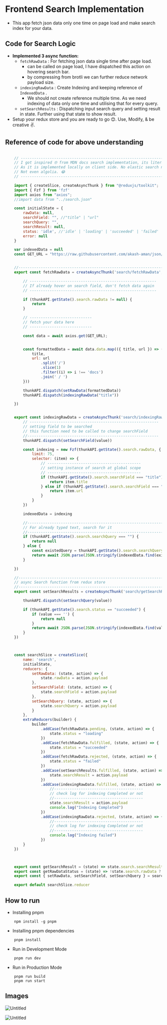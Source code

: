 # **Frontend Search Implementation**

- This app fetch json data only one time on page load and make search index for your data.

## **Code for Search Logic**

- **Implemented 3 async function:**
    - `fetchRawData`  : For fetching json data single time after page load.
        - can be called on page load, I have dispatched this action on hovering search bar.
        - by compressing from brotli we can further reduce network payload size.
    - `indexingRawData` : Create Indexing and keeping reference of `IndexedData` .
        - We should not create reference multiple time. As we need indexing of data only one time and utilising that for every query.
    - `setSearchResults` : Dispatching input search query and setting result in state. Further using that state to show result.
- Setup your redux store and you are ready to go 😊. Use, Modify, & be creative ✌️.

## Reference of code for above understanding

```jsx

    // -------------------------------------------------------------------------------
    // I got inspired 🤓 from MDN docs search implementation, its literally unique ❤️,
    // As it is implemented locally on client side. No elastic search nothing.
    // Not even algolia. 😂
    // -------------------------------------------------------------------------------

    import { createSlice, createAsyncThunk } from "@reduxjs/toolkit";
    import { Fzf } from 'fzf'
    import axios from "axios";
    //import data from "../search.json"

    const initialState = {
        rawData: null,
        searchField: "", //"title" | "url"
        searchQuery: "",
        searchResult: null,
        status: 'idle', //'idle' | 'loading' | 'succeeded' | 'failed'
        error: null
    }

    var indexedData = null
    const GET_URL = "https://raw.githubusercontent.com/akash-aman/json/main/search.json"


    //------------------------------------------------------------------------------
    export const fetchRawData = createAsyncThunk('search/fetchRawData', async (_, thunkAPI) => {

        // ---------------------------------------------------------
        // If already hover on search field, don't fetch data again
        // ---------------------------------------------------------

        if (thunkAPI.getState().search.rawData != null) {
            return
        }

        // ----------------------------
        // fetch your data here
        // ----------------------------

        const data = await axios.get(GET_URL);


        const formattedData = await data.data.map(({ title, url }) => ({
            title,
            url: url
                .split('/')
                .slice(1)
                .filter((i) => i !== 'docs')
                .join(' / ')
        }))

        thunkAPI.dispatch(setRawData(formattedData))
        thunkAPI.dispatch(indexingRawData("title"))

    })


    export const indexingRawData = createAsyncThunk('search/indexingRawData', async (value, thunkAPI) => {
        // ----------------------------------------------------------
        // setting field to be searched
        // this function need to be called to change searchField
        //-----------------------------------------------------------
        thunkAPI.dispatch(setSearchField(value))

        const indexing = new Fzf(thunkAPI.getState().search.rawData, {
            limit: 75,
            selector: (item) => {
                // ------------------------------------------
                // setting instance of search at global scope
                // ------------------------------------------
                if (thunkAPI.getState().search.searchField === "title") {
                    return item.title
                } else if (thunkAPI.getState().search.searchField === "url") {
                    return item.url
                }
            }
        })

        indexedData = indexing

        //------------------------------------------------------------------------------
        // For already typed text, search for it
        //------------------------------------------------------------------------------
        if (thunkAPI.getState().search.searchQuery === "") {
            return null
        } else {
            const existedQuery = thunkAPI.getState().search.searchQuery
            return await JSON.parse(JSON.stringify(indexedData.find(existedQuery)))
        }

    })

    //------------------------------------------------------------------------------
    // async Search function from redux store
    //------------------------------------------------------------------------------
    export const setSearchResults = createAsyncThunk('search/getSearchResults', async (value, thunkAPI) => {

        thunkAPI.dispatch(setSearchQuery(value))

        if (thunkAPI.getState().search.status == "succeeded") {
            if (value === '') {
                return null
            }
            return await JSON.parse(JSON.stringify(indexedData.find(value)))
        }
    })



    const searchSlice = createSlice({
        name: 'search',
        initialState,
        reducers: {
            setRawData: (state, action) => {
                state.rawData = action.payload
            },
            setSearchField: (state, action) => {
                state.searchField = action.payload
            },
            setSearchQuery: (state, action) => {
                state.searchQuery = action.payload
            }
        },
        extraReducers(builder) {
            builder
                .addCase(fetchRawData.pending, (state, action) => {
                    state.status = "loading"
                })
                .addCase(fetchRawData.fulfilled, (state, action) => {
                    state.status = "succeeded"
                })
                .addCase(fetchRawData.rejected, (state, action) => {
                    state.status = "failed"
                })
                .addCase(setSearchResults.fulfilled, (state, action) => {
                    state.searchResult = action.payload
                })
                .addCase(indexingRawData.fulfilled, (state, action) => {
                    //----------------------------------------
                    // check log for indexing Completed or not
                    //----------------------------------------
                    state.searchResult = action.payload
                    console.log("Indexing Completed")
                })
                .addCase(indexingRawData.rejected, (state, action) => {
                    //----------------------------------------
                    // check log for indexing Completed or not
                    //----------------------------------------
                    console.log("Indexing failed")
                })
        }
    })



    export const getSearchResult = (state) => state.search.searchResult;
    export const getRawDataStatus = (state) => !state.search.rawData ? true : false;
    export const { setRawData, setSearchField, setSearchQuery } = searchSlice.actions

    export default searchSlice.reducer 

```

## How to run 

- Installing pnpm 
```
    npm install -g pnpm
```
- Installing pnpm dependencies
```
    pnpm install 
```
- Run in Development Mode  
```
    pnpm run dev
```
- Run in Production Mode 
```
    pnpm run build
    pnpm run start
```


## Images

![Untitled](https://raw.githubusercontent.com/akash-aman/frontend_search/main/images/search_1.png)

![Untitled](https://raw.githubusercontent.com/akash-aman/frontend_search/main/images/search_2.png)
